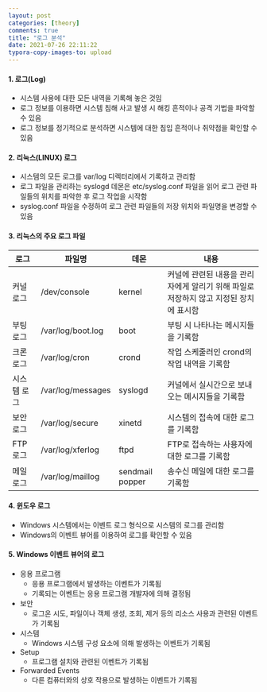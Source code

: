 ```yaml
---
layout: post
categories: [theory]
comments: true
title: "로그 분석"
date: 2021-07-26 22:11:22
typora-copy-images-to: upload
---
```


#### 1. 로그(Log)

- 시스템 사용에 대한 모든 내역을 기록해 놓은 것임
- 로그 정보를 이용하면 시스템 침해 사고 발생 시 해킹 흔적이나 공격 기법을 파악할 수 있음
- 로그 정보를 정기적으로 분석하면 시스템에 대한 침입 흔적이나 취약점을 확인할 수 있음

#### 2. 리눅스(LINUX) 로그

- 시스템의 모든 로그를 var/log 디렉터리에서 기록하고 관리함
- 로그 파일을 관리하는 syslogd 데몬은 etc/syslog.conf 파일을 읽어 로그 관련 파일들의 위치를 파악한 후 로그 작업을 시작함
- syslog.conf 파일을 수정하여 로그 관련 파일들의 저장 위치와 파일명을 변경할 수 있음

#### 3. 리눅스의 주요 로그 파일

| 로그        | 파일명            | 데몬            | 내용                                                         |
| ----------- | ----------------- | --------------- | ------------------------------------------------------------ |
| 커널 로그   | /dev/console      | kernel          | 커널에 관련된 내용을 관리자에게 알리기 위해 파일로 저장하지 않고 지정된 장치에 표시함 |
| 부팅 로그   | /var/log/boot.log | boot            | 부팅 시 나타나는 메시지들을 기록함                           |
| 크론 로그   | /var/log/cron     | crond           | 작업 스케줄러인 crond의 작업 내역을 기록함                   |
| 시스템 로그 | /var/log/messages | syslogd         | 커널에서 실시간으로 보내오는 메시지들을 기록함               |
| 보안 로그   | /var/log/secure   | xinetd          | 시스템의 접속에 대한 로그를 기록함                           |
| FTP 로그    | /var/log/xferlog  | ftpd            | FTP로 접속하는 사용자에 대한 로그를 기록함                   |
| 메일 로그   | /var/log/maillog  | sendmail popper | 송수신 메일에 대한 로그를 기록함                             |

#### 4. 윈도우 로그

- Windows 시스템에서는 이벤트 로그 형식으로 시스템의 로그를 관리함
- Windows의 이벤트 뷰어를 이용하여 로그를 확인할 수 있음

#### 5. Windows 이벤트 뷰어의 로그

- 응용 프로그램
  - 응용 프로그램에서 발생하는 이벤트가 기록됨
  - 기록되는 이벤트는 응용 프로그램 개발자에 의해 결정됨
- 보안
  - 로그온 시도, 파일이나 객체 생성, 조회, 제거 등의 리소스 사용과 관련된 이벤트가 기록됨
- 시스템
  - Windows 시스템 구성 요소에 의해 발생하는 이벤트가 기록됨
- Setup
  - 프로그램 설치와 관련된 이벤트가 기록됨
- Forwarded Events
  - 다른 컴퓨터와의 상호 작용으로 발생하는 이벤트가 기록됨 